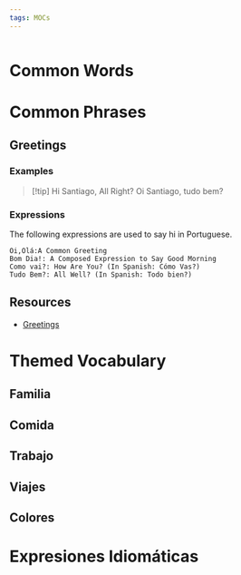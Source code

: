 ```yaml
---
tags: MOCs
---
```

```table-of-contents
```
# Common Words

# Common Phrases
## Greetings

### Examples

>[!tip] Hi Santiago, All Right?
> Oi Santiago, tudo bem?


### Expressions
The following expressions are used to say hi in Portuguese.

```vocaview-list1
Oi,Olá:A Common Greeting
Bom Dia!: A Composed Expression to Say Good Morning
Como vai?: How Are You? (In Spanish: Cómo Vas?)
Tudo Bem?: All Well? (In Spanish: Todo bien?)
```
## Resources
- [Greetings](https://portuguesewitheli.com/learn-portuguese-vocabulary/greeting-like-a-brazilian/)

# Themed Vocabulary
## Familia
## Comida
## Trabajo
## Viajes
## Colores
# Expresiones Idiomáticas
